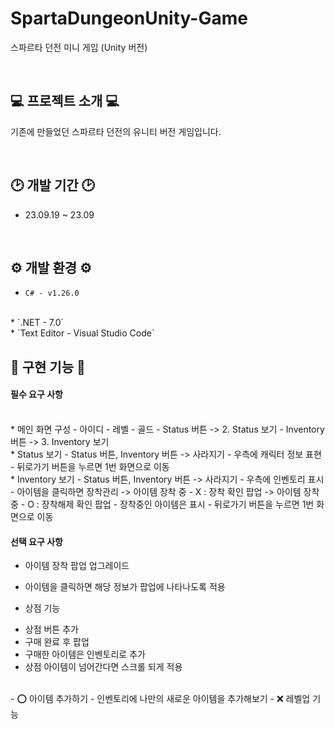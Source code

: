 # SpartaDungeonUnity-Game

스파르타 던전 미니 게임 (Unity 버전)

<br>

## 💻 프로젝트 소개 💻

기존에 만들었던 스파르타 던전의 유니티 버전 게임입니다.

<br>

## 🕑 개발 기간 🕑

* 23.09.19 ~ 23.09

<br>

## ⚙️ 개발 환경 ⚙️

* `C# - v1.26.0`
<br>
* `.NET - 7.0`
<br>
* `Text Editor - Visual Studio Code`

<br>

## 🔫 구현 기능 🔫

#### 필수 요구 사항

<br>
* 메인 화면 구성
- 아이디
- 레벨
- 골드
- Status 버튼  -> 2. Status 보기
- Inventory 버튼  -> 3. Inventory 보기

<br>
* Status 보기
- Status 버튼, Inventory 버튼 -> 사라지기
- 우측에 캐릭터 정보 표현
- 뒤로가기 버튼을 누르면 1번 화면으로 이동

<br>
* Inventory 보기
- Status 버튼, Inventory 버튼 -> 사라지기
- 우측에 인벤토리 표시
- 아이템을 클릭하면 장착관리
    -> 아이템 장착 중 - X  : 장착 확인 팝업
    -> 아이템 장착 중 - O  : 장착해제 확인 팝업
- 장착중인 아이템은 표시
- 뒤로가기 버튼을 누르면 1번 화면으로 이동

#### 선택 요구 사항

* 아이템 장착 팝업 업그레이드
- 아이템을 클릭하면 해당 정보가 팝업에 나타나도록 적용
* 상점 기능
- 상점 버튼 추가
- 구매 완료 후 팝업
- 구매한 아이템은 인벤토리로 추가
- 상점 아이템이 넘어간다면 스크롤 되게 적용

<br>
- ⭕️ 아이템 추가하기 - 인벤토리에 나만의 새로운 아이템을 추가해보기
- ❌ 레벨업 기능
